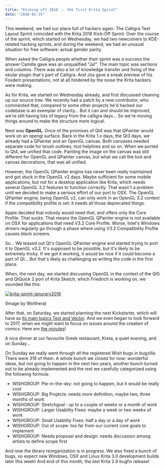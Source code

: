 ```yaml
---
title: "Kicking off 2016 -- the first Krita Sprint"
date: "2016-01-25"
---
```


This weekend, we had our place full of hackers again. The Calligra Text Layout Sprint coincided with the Krita 2016 Kick-Off Sprint. Over the course of the sprint, which started on Wednesday, we had two newcomers to KDE-related hacking sprints, and during the weekend, we had an unusual situation for free software: actual gender parity.

When asked the Calligra people whether their sprint was a success the answer Camilla gave was an unqualified "Ja!". The main topic was sections and columns. There was also a lot of knowledge transfer and fixing of the okular plugin that's part of Calligra. And Jos gave a sneak preview of his Fosdem presentations, not at all hindered by the noise the Krita hackers were making.

As for Krita, we started on Wednesday already, and first discussed cleaning up our source tree. We recently had a patch by a new contributor, who commented that, compared to some other projects he'd hacked our codebase is an exemplar of clarity... But it can and should be improved, we're still having lots of legacy from the calligra days... So we're moving things around to make the structure more logical.

Next was **OpenGL**. Once of the promises of Qt4 was that QPainter would work on an opengl surface. Back in the Krita 1.x days, the Qt3 days, we already had a QPainter and an OpenGL canvas. Both canvases needed separate code for brush outlines, tool helplines and so on. When we ported to Qt4, we unified that code. Painting the image on the canvas was still different for OpenGL and QPainter canvas, but what we call the tool and canvas decorations, that was all unified.

However, the OpenGL QPainter engine has never been really maintained and got stuck in the OpenGL v2 days. Maybe sufficient for some mobile applications, but not for a desktop application like Krita, which needs several OpenGL 3.2 features to function correctly. That wasn't a problem until we decided to make a serious effort of our port to OSX. The OpenGL QPainter engine, being OpenGL v2, can only work in an OpenGL 3.2 context if the compatibility profile is set: it needs all those deprecated things.

Apple decided that nobody would need _that_, and offers only the Core Profile. That sucks. That means the OpenGL QPainter engine is not available on OSX for applications that need V3.2 Core Profile. Worse, Intel's Windows drivers regularly go through a phase where using V3.2 Compatibility Profile causes black screens.

So... We teased out Qt's OpenGL QPainter engine and started trying to port it to OpenGL v3.2. It's supposed to be possible, but it's likely to be extremely tricky. If we got it working, it would be nice if it could become a part of Qt... But that's likely as challenging as writing the code in the first place.

When, the next day, we started discussing OpenGL in the context of the Qt5 and QtQuick 2 port of Krita Sketch, which Friedrich is working on, we sounded like this:

[![krita-sprint-janurary2016](/images/posts/2016/krita-sprint-janurary2016-1-953x1024.png)](https://krita.org/wp-content/uploads/2016/01/krita-sprint-janurary2016-1.png)

(Image by Wolthera)

After that, on Saturday, we started planning the next Kickstarter, which will have as [its main topics Text and Vector](https://forum.kde.org/viewtopic.php?f=137&t=130747&p=350200#p350200). And we even began to look forward to 2017, when we might want to focus on issues around the creation of comics. Here are [the minutes](https://docs.google.com/document/d/1TWhg7xIx4H1aDwvoN9cE6ucRk-pCKVaA3W5Z1tCKC-I/edit#)!

A nice dinner at our favourite Greek restaurant, Kreta, a quiet evening, and on Sunday...

On Sunday we really went through _all_ the registered Wish bugs in bugzilla. There were 316 of them. A whole bunch we closed for now: wonderful ideas, but not going to happen in the next two years, another bunch turned out to be already implemented and the rest we carefully categorized using the following formula:

- WISHGROUP: Pie-in-the-sky: not going to happen, but it would be really cool
- WISHGROUP: Big Projects: needs more definition, maybe two, three months of work
- WISHGROUP: Stretchgoal : up to a couple of weeks or a month of work
- WISHGROUP: Larger Usability Fixes: maybe a week or two weeks of work
- WISHGROUP: Small Usability Fixes: half a day or a day of work
- WISHGROUP: Out of scope: too far from our current core goals to implement
- WISHGROUP: Needs proposal and design: needs discussion among artists to define scope first

And now the library reorganization is in progress. We also fixed a bunch of bugs, so expect new Windows, OSX and Linux Krita 3.0 development builds later this week! And end of this month, the _last_ Krita 2.9 bugfix release!
